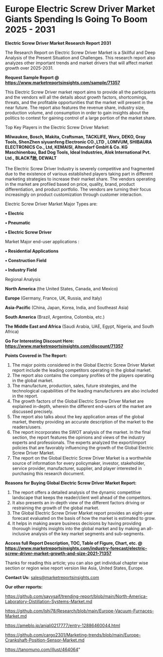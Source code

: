  # Europe Electric Screw Driver Market Giants Spending Is Going To Boom 2025 - 2031

<strong>Electric Screw Driver Market Research Report 2031</strong>

The Research Report on Electric Screw Driver Market is a Skillful and Deep Analysis of the Present Situation and Challenges. This research report also analyzes other important trends and market drivers that will affect market growth over 2025-2031.

<strong>Request Sample Report @ <a href=https://www.marketreportsinsights.com/sample/71357>https://www.marketreportsinsights.com/sample/71357</a></strong>

This Electric Screw Driver market report aims to provide all the participants and the vendors will all the details about growth factors, shortcomings, threats, and the profitable opportunities that the market will present in the near future. The report also features the revenue share, industry size, production volume, and consumption in order to gain insights about the politics to contest for gaining control of a large portion of the market share.

Top Key Players in the Electric Screw Driver Market:

<strong>Milwaukee, Bosch, Makita, Craftsman, TACKLIFE, Worx, DEKO, Gray Tools, ShenZhen siyuanfeng Electronic CO.,LTD , LOMVUM, SHIBAURA ELECTRONICS Co., Ltd, KEMAISI, Altendorf GmbH & Co. KG Maschinenbau, Bad Dog Tools, Ideal Industries, Alok International Pvt. Ltd., BLACKీ訑, DEWALT</strong>

The Electric Screw Driver Industry is severely competitive and fragmented due to the existence of various established players taking part in different marketing strategies to increase their market share. The vendors operating in the market are profiled based on price, quality, brand, product differentiation, and product portfolio. The vendors are turning their focus increasingly on product customization through customer interaction.

Electric Screw Driver Market Major Types are:

<strong>• Electric

• Pneumatic

• Electric Screw Driver</strong>

Market Major end-user applications :

<strong>• Residential Applications

• Construction Field

• Industry Field</strong>

Regional Analysis

</u><strong><b>North America</b></strong> (the United States, Canada, and Mexico)

<strong><b>Europe </b></strong>(Germany, France, UK, Russia, and Italy)

<strong><b>Asia-Pacific</b></strong> (China, Japan, Korea, India, and Southeast Asia)

<strong><b>South America</b></strong> (Brazil, Argentina, Colombia, etc.)

<strong><b>The Middle East and Africa</b></strong> (Saudi Arabia, UAE, Egypt, Nigeria, and South Africa)

<strong>Go For Interesting Discount Here: <a href=https://www.marketreportsinsights.com/discount/71357>https://www.marketreportsinsights.com/discount/71357</a></strong>

<strong>Points Covered in The Report:</strong>
<ol>
  <li>The major points considered in the Global Electric Screw Driver Market report include the leading competitors operating in the global market.</li>
  <li>The report also contains the company profiles of the players operating in the global market.</li>
  <li>The manufacture, production, sales, future strategies, and the technological capabilities of the leading manufacturers are also included in the report.</li>
  <li>The growth factors of the Global Electric Screw Driver Market are explained in-depth, wherein the different end-users of the market are discussed precisely.</li>
  <li>The report also talks about the key application areas of the global market, thereby providing an accurate description of the market to the readers/users.</li>
  <li>The report incorporates the SWOT analysis of the market. In the final section, the report features the opinions and views of the industry experts and professionals. The experts analyzed the export/import policies that are favorably influencing the growth of the Global Electric Screw Driver Market.</li>
  <li>The report on the Global Electric Screw Driver Market is a worthwhile source of information for every policymaker, investor, stakeholder, service provider, manufacturer, supplier, and player interested in purchasing this research document.</li>
</ol>
<strong>Reasons for Buying Global Electric Screw Driver Market Report:</strong>

<ol>
  <li>The report offers a detailed analysis of the dynamic competitive landscape that keeps the reader/client well ahead of the competitors.</li>
  <li>It also presents an in-depth view of the different factors driving or restraining the growth of the global market.</li>
  <li>The Global Electric Screw Driver Market report provides an eight-year forecast evaluated on the basis of how the market is estimated to grow.</li>
  <li>It helps in making aware business decisions by having providing thorough insights insights into the global market and by making an all-inclusive analysis of the key market segments and sub-segments.</li>
</ol>
<strong>Access full Report Description, TOC, Table of Figure, Chart, etc. @ <a href=https://www.marketreportsinsights.com/industry-forecast/electric-screw-driver-market-growth-and-size-2021-71357>https://www.marketreportsinsights.com/industry-forecast/electric-screw-driver-market-growth-and-size-2021-71357</a></strong>


Thanks for reading this article; you can also get individual chapter wise section or region wise report version like Asia, United States, Europe.

<strong>Contact Us:</strong>
sales@marketreportsinsights.com

<strong>Our other reports:</strong>

<a href=https://github.com/sayysaif/trending-report/blob/main/North-America-Laboratory-Distillation-Systems-Market.md>https://github.com/sayysaif/trending-report/blob/main/North-America-Laboratory-Distillation-Systems-Market.md</a>

<a href=https://github.com/Ishi78/Research/blob/main/Europe-Vacuum-Furnaces-Market.md>https://github.com/Ishi78/Research/blob/main/Europe-Vacuum-Furnaces-Market.md</a>

<a href=https://ameblo.jp/anjali0217777/entry-12886460044.html>https://ameblo.jp/anjali0217777/entry-12886460044.html</a>

<a href=https://github.com/cargo2301/Marketing-trends/blob/main/Europe-Crankshaft-Position-Sensor-Market.md>https://github.com/cargo2301/Marketing-trends/blob/main/Europe-Crankshaft-Position-Sensor-Market.md</a>

<a href=https://tanomuno.com/illust/464064>https://tanomuno.com/illust/464064</a>"

